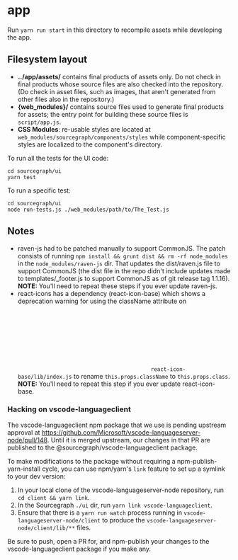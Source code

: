 app
=====

Run `yarn run start` in this directory to recompile assets while developing the app.

## Filesystem layout

* **../app/assets/** contains final products of assets only. Do not check in final
  products whose source files are also checked into the repository. (Do check in
  asset files, such as images, that aren't generated from other files also in
  the repository.)
* **{web_modules}/** contains source files used to generate final products for
  assets; the entry point for building these source files is `script/app.js`.
* **CSS Modules**: re-usable styles are located at `web_modules/sourcegraph/components/styles`
  while component-specific styles are localized to the component's directory.

To run all the tests for the UI code:

```
cd sourcegraph/ui
yarn test
```

To run a specific test:

```
cd sourcegraph/ui
node run-tests.js ./web_modules/path/to/The_Test.js
```


## Notes

* raven-js had to be patched manually to support CommonJS. The patch
  consists of running `npm install && grunt dist && rm -rf
  node_modules` in the `node_modules/raven-js` dir. That updates the
  dist/raven.js file to support CommonJS (the dist file in the repo
  didn't include updates made to templates/_footer.js to support
  CommonJS as of git release tag 1.1.16). **NOTE:** You'll need to
  repeat these steps if you ever update raven-js.
* react-icons has a dependency (react-icon-base) which shows a deprecation warning
  for using the className attribute on <svg> elements (which is provided by
  parent components in our application). The patch consists of changing
  `react-icon-base/lib/index.js` to rename `this.props.className` to
  `this.props.class`. **NOTE:** You'll need to repeat this step if you ever update
  react-icon-base.


### Hacking on vscode-languageclient

The vscode-languageclient npm package that we use is pending upstream
approval at
https://github.com/Microsoft/vscode-languageserver-node/pull/148. Until
it is merged upstream, our changes in that PR are published to the
@sourcegraph/vscode-languageclient package.

To make modifications to the package without requiring a
npm-publish-yarn-install cycle, you can use npm/yarn's `link` feature
to set up a symlink to your dev version:

1. In your local clone of the vscode-languageserver-node repository, run `cd client && yarn link`.
2. In the Sourcegraph `./ui` dir, run `yarn link vscode-languageclient`.
3. Ensure that there is a `yarn run watch` process running in `vscode-languageserver-node/client` to produce the `vscode-languageserver-node/client/lib/**` files.

Be sure to push, open a PR for, and npm-publish your changes to the
vscode-languageclient package if you make any.